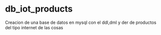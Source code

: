 # db_iot_products
Creacion de una base de datos en mysql con el ddl,dml y der de productos del tipo internet de las cosas
